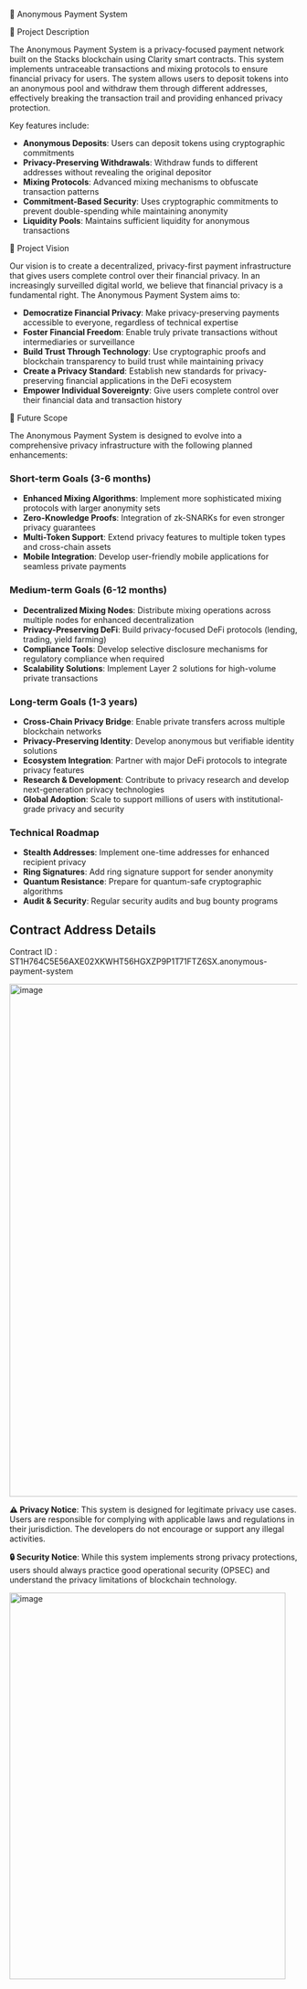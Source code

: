 🔐 Anonymous Payment System

📜 Project Description

The Anonymous Payment System is a privacy-focused payment network built on the Stacks blockchain using Clarity smart contracts. This system implements untraceable transactions and mixing protocols to ensure financial privacy for users. The system allows users to deposit tokens into an anonymous pool and withdraw them through different addresses, effectively breaking the transaction trail and providing enhanced privacy protection.

Key features include:
- **Anonymous Deposits**: Users can deposit tokens using cryptographic commitments
- **Privacy-Preserving Withdrawals**: Withdraw funds to different addresses without revealing the original depositor
- **Mixing Protocols**: Advanced mixing mechanisms to obfuscate transaction patterns
- **Commitment-Based Security**: Uses cryptographic commitments to prevent double-spending while maintaining anonymity
- **Liquidity Pools**: Maintains sufficient liquidity for anonymous transactions

🔭 Project Vision

Our vision is to create a decentralized, privacy-first payment infrastructure that gives users complete control over their financial privacy. In an increasingly surveilled digital world, we believe that financial privacy is a fundamental right. The Anonymous Payment System aims to:

- **Democratize Financial Privacy**: Make privacy-preserving payments accessible to everyone, regardless of technical expertise
- **Foster Financial Freedom**: Enable truly private transactions without intermediaries or surveillance
- **Build Trust Through Technology**: Use cryptographic proofs and blockchain transparency to build trust while maintaining privacy
- **Create a Privacy Standard**: Establish new standards for privacy-preserving financial applications in the DeFi ecosystem
- **Empower Individual Sovereignty**: Give users complete control over their financial data and transaction history

🚀 Future Scope

The Anonymous Payment System is designed to evolve into a comprehensive privacy infrastructure with the following planned enhancements:

### Short-term Goals (3-6 months)
- **Enhanced Mixing Algorithms**: Implement more sophisticated mixing protocols with larger anonymity sets
- **Zero-Knowledge Proofs**: Integration of zk-SNARKs for even stronger privacy guarantees
- **Multi-Token Support**: Extend privacy features to multiple token types and cross-chain assets
- **Mobile Integration**: Develop user-friendly mobile applications for seamless private payments

### Medium-term Goals (6-12 months)
- **Decentralized Mixing Nodes**: Distribute mixing operations across multiple nodes for enhanced decentralization
- **Privacy-Preserving DeFi**: Build privacy-focused DeFi protocols (lending, trading, yield farming)
- **Compliance Tools**: Develop selective disclosure mechanisms for regulatory compliance when required
- **Scalability Solutions**: Implement Layer 2 solutions for high-volume private transactions

### Long-term Goals (1-3 years)
- **Cross-Chain Privacy Bridge**: Enable private transfers across multiple blockchain networks
- **Privacy-Preserving Identity**: Develop anonymous but verifiable identity solutions
- **Ecosystem Integration**: Partner with major DeFi protocols to integrate privacy features
- **Research & Development**: Contribute to privacy research and develop next-generation privacy technologies
- **Global Adoption**: Scale to support millions of users with institutional-grade privacy and security

### Technical Roadmap
- **Stealth Addresses**: Implement one-time addresses for enhanced recipient privacy
- **Ring Signatures**: Add ring signature support for sender anonymity
- **Quantum Resistance**: Prepare for quantum-safe cryptographic algorithms
- **Audit & Security**: Regular security audits and bug bounty programs

## Contract Address Details
Contract ID : ST1H764C5E56AXE02XKWHT56HGXZP9P1T71FTZ6SX.anonymous-payment-system

<img width="1890" height="898" alt="image" src="https://github.com/user-attachments/assets/9fb4141a-d539-4068-bb62-612b88975e92" />




**⚠️ Privacy Notice**: This system is designed for legitimate privacy use cases. Users are responsible for complying with applicable laws and regulations in their jurisdiction. The developers do not encourage or support any illegal activities.

**🔒 Security Notice**: While this system implements strong privacy protections, users should always practice good operational security (OPSEC) and understand the privacy limitations of blockchain technology.

<img width="483" height="677" alt="image" src="https://github.com/user-attachments/assets/8a31cda1-3e7e-41be-ab69-9c85658b8038" />
